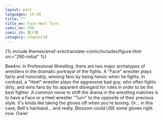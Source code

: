```yaml
---
layout: post
languages: zh-CN
title: ""
title_en: Face-Heel Turn
comic_no: 290
comic_ch: 第十章
category: chapter10
---
```

{% include themes/amsf-sckctranslate-comic/includes/figure.html src="290-initial" %}

BeeAre: In Professional Wrestling, there are two major archetypes of wrestlers in the dramatic portrayal of the fights. A "Face" wrestler plays fairly and honorably, winning fans by being heroic when he fights. In contrast, a "Heel" wrestler plays the aggressive bad guy, who often fights dirty, and wins fans by his apparent disregard for rules in order to be the best fighter. A common move to shift the drama in the wrestling matches is to have a Face or a Heel wrestler "Turn" to the opposite of their previous style. It's kinda like taking the gloves off when you're boxing. Or... in this case, Bell's hairband... and really, Blossom could USE some gloves right now. Owie! 
